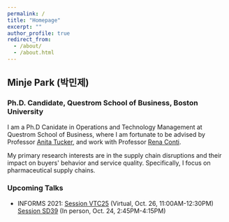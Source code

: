 ```yaml
---
permalink: /
title: "Homepage"
excerpt: ""
author_profile: true
redirect_from: 
  - /about/
  - /about.html
---
```


## Minje Park (박민제)
### Ph.D. Candidate, Questrom School of Business, Boston University


I am a Ph.D Canidate in Operations and Technology Management at Questrom School of Business, where I am fortunate to be advised by Professor [Anita Tucker](https://www.bu.edu/questrom/profile/anita-tucker/), and work with Professor [Rena Conti](https://www.bu.edu/questrom/profile/rena-conti/).

My primary research interests are in the supply chain disruptions and their impact on buyers' behavior and service quality. Specifically, I focus on pharmaceutical supply chains. 


### Upcoming Talks
- INFORMS 2021: [Session VTC25](https://www.abstractsonline.com/pp8/?__hstc=194041586.a90acb278345db53501e939c7cfdb9bf.1633661159000.1634542393767.1634574794886.15&__hssc=194041586.1.1634582035357&__hsfp=2402819146&hsCtaTracking=d8d10e67-4812-4af8-bdf8-a9a829003a4b%7C7ecf94a9-b599-46e2-afbe-66901c1144db#!/10390/session/189) (Virtual, Oct. 26, 11:00AM-12:30PM) [Session SD39](https://www.abstractsonline.com/pp8/?__hstc=194041586.a90acb278345db53501e939c7cfdb9bf.1633661159000.1634542393767.1634574794886.15&__hssc=194041586.1.1634582035357&__hsfp=2402819146&hsCtaTracking=d8d10e67-4812-4af8-bdf8-a9a829003a4b%7C7ecf94a9-b599-46e2-afbe-66901c1144db#!/10390/session/1759) (In person, Oct. 24, 2:45PM-4:15PM)
